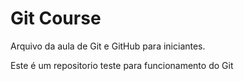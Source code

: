 # Git Course

Arquivo da aula de Git e GitHub para iniciantes.

Este é um repositorio teste para funcionamento do Git
